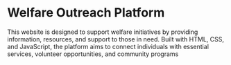 # Welfare Outreach Platform
 This website is designed to support welfare initiatives by providing information, resources, and support to those in need. Built with HTML, CSS, and JavaScript, the platform aims to connect individuals with essential services, volunteer opportunities, and community programs
